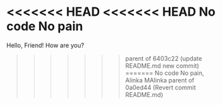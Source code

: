 <<<<<<< HEAD
<<<<<<< HEAD
No code No pain
=======
Hello, Friend! How are you?
>>>>>>> parent of 6403c22 (update README.md new commit)
=======
No code No pain, Alinka MAlinka
>>>>>>> parent of 0a0ed44 (Revert commit README.md)
